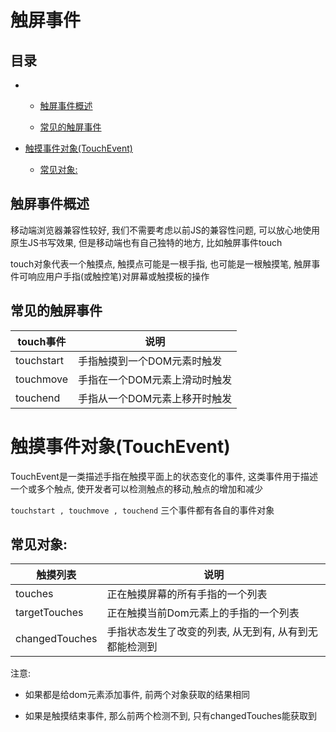 # 触屏事件

## 目录

*   *   [触屏事件概述](#触屏事件概述)

    *   [常见的触屏事件](#常见的触屏事件)

*   [触摸事件对象(TouchEvent)](#触摸事件对象touchevent)

    *   [常见对象: ](#常见对象-)

## 触屏事件概述

移动端浏览器兼容性较好, 我们不需要考虑以前JS的兼容性问题, 可以放心地使用原生JS书写效果, 但是移动端也有自己独特的地方, 比如触屏事件touch

touch对象代表一个触摸点, 触摸点可能是一根手指, 也可能是一根触摸笔, 触屏事件可响应用户手指(或触控笔)对屏幕或触摸板的操作

## 常见的触屏事件

| touch事件    | 说明               |
| ---------- | ---------------- |
| touchstart | 手指触摸到一个DOM元素时触发  |
| touchmove  | 手指在一个DOM元素上滑动时触发 |
| touchend   | 手指从一个DOM元素上移开时触发 |

# 触摸事件对象(TouchEvent)

TouchEvent是一类描述手指在触摸平面上的状态变化的事件, 这类事件用于描述一个或多个触点, 使开发者可以检测触点的移动,触点的增加和减少

`touchstart , touchmove , touchend` 三个事件都有各自的事件对象

## 常见对象:&#x20;

| 触摸列表           | 说明                            |
| -------------- | ----------------------------- |
| touches        | 正在触摸屏幕的所有手指的一个列表              |
| targetTouches  | 正在触摸当前Dom元素上的手指的一个列表          |
| changedTouches | 手指状态发生了改变的列表, 从无到有, 从有到无都能检测到 |

注意:

*   如果都是给dom元素添加事件, 前两个对象获取的结果相同

*   如果是触摸结束事件, 那么前两个检测不到, 只有changedTouches能获取到&#x20;

